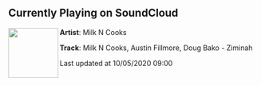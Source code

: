 ## Currently Playing on SoundCloud

[<img align="left" width="100" src="https://i1.sndcdn.com/artworks-GcvTJwZ8QA77Q3Wu-HCL24A-t50x50.jpg">](https://soundcloud.com/milkncooks/milk-n-cooks-austin-fillmore-doug-bako-ziminah)

**Artist**: Milk N Cooks 

**Track**: Milk N Cooks, Austin Fillmore, Doug Bako - Ziminah

Last updated at 10/05/2020 09:00
